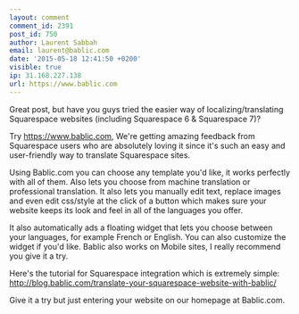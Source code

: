 ```yaml
---
layout: comment
comment_id: 2391
post_id: 750
author: Laurent Sabbah
email: laurent@bablic.com
date: '2015-05-18 12:41:50 +0200'
visible: true
ip: 31.168.227.138
url: https://www.bablic.com
---
```

Great post, but have you guys tried the easier way of localizing/translating Squarespace websites (including Squarespace 6 & Squarespace 7)?

Try https://www.bablic.com, We're getting amazing feedback from Squarespace users who are absolutely loving it since it's such an easy and user-friendly way to translate Squarespace sites.

Using Bablic.com you can choose any template you'd like, it works perfectly with all of them. Also lets you choose from machine translation or professional translation. It also lets you manually edit text, replace images and even edit css/style at the click of a button which makes sure your website keeps its look and feel in all of the languages you offer.

It also automatically ads a floating widget that lets you choose between your languages, for example French or English. You can also customize the widget if you'd like. Bablic also works on Mobile sites, I really recommend you give it a try.

Here's the tutorial for Squarespace integration which is extremely simple: http://blog.bablic.com/translate-your-squarespace-website-with-bablic/

Give it a try but just entering your website on our homepage at Bablic.com.
